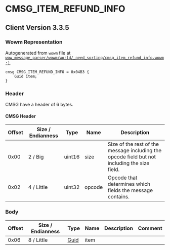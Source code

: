 # CMSG_ITEM_REFUND_INFO

## Client Version 3.3.5

### Wowm Representation

Autogenerated from `wowm` file at [`wow_message_parser/wowm/world/_need_sorting/cmsg_item_refund_info.wowm:1`](https://github.com/gtker/wow_messages/tree/main/wow_message_parser/wowm/world/_need_sorting/cmsg_item_refund_info.wowm#L1).
```rust,ignore
cmsg CMSG_ITEM_REFUND_INFO = 0x04B3 {
    Guid item;
}
```
### Header

CMSG have a header of 6 bytes.

#### CMSG Header

| Offset | Size / Endianness | Type   | Name   | Description |
| ------ | ----------------- | ------ | ------ | ----------- |
| 0x00   | 2 / Big           | uint16 | size   | Size of the rest of the message including the opcode field but not including the size field.|
| 0x02   | 4 / Little        | uint32 | opcode | Opcode that determines which fields the message contains.|

### Body

| Offset | Size / Endianness | Type | Name | Description | Comment |
| ------ | ----------------- | ---- | ---- | ----------- | ------- |
| 0x06 | 8 / Little | [Guid](../spec/packed-guid.md) | item |  |  |

